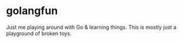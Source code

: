 golangfun
=========

Just me playing around with Go &amp; learning things.  This is mostly just a playground of broken toys.
